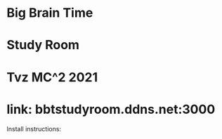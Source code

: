 # Big Brain Time
# Study Room
# Tvz MC^2 2021

# link: bbtstudyroom.ddns.net:3000

Install instructions:
